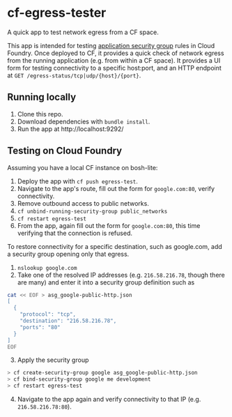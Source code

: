 # cf-egress-tester
A quick app to test network egress from a CF space.

This app is intended for testing [application security group](http://docs.pivotal.io/pivotalcf/adminguide/app-sec-groups.html) rules in Cloud Foundry. Once deployed to CF, it provides a quick check of network egress from the running application (e.g. from within a CF space).  It provides a UI form for testing connectivity to a specific host:port, and an HTTP endpoint at `GET /egress-status/tcp|udp/{host}/{port}`.

## Running locally
1.  Clone this repo.
2.  Download dependencies with `bundle install`.
3.  Run the app at http://localhost:9292/

## Testing on Cloud Foundry
Assuming you have a local CF instance on bosh-lite:

1. Deploy the app with `cf push egress-test`.
2. Navigate to the app's route, fill out the form for `google.com:80`, verify connectivity.
3. Remove outbound access to public networks.
  1. `cf unbind-running-security-group public_networks`
  2. `cf restart egress-test`
  3. From the app, again fill out the form for `google.com:80`, this time verifying that the connection is refused.

To restore connectivity for a specific destination, such as google.com, add a security group opening only that egress.

1. `nslookup google.com`
2.  Take one of the resolved IP addresses (e.g. `216.58.216.78`, though there are many) and enter it into a security group definition such as
  ``` sh
  cat << EOF > asg_google-public-http.json
  [
  	{
      "protocol": "tcp",
      "destination": "216.58.216.78",
      "ports": "80"
  	}
  ]
  EOF
  ```
3. Apply the security group
  ``` sh
  > cf create-security-group google asg_google-public-http.json
  > cf bind-security-group google me development
  > cf restart egress-test
  ```
4. Navigate to the app again and verify connectivity to that IP (e.g. `216.58.216.78:80`).

